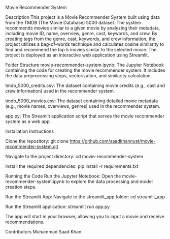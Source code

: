 Movie Recommender System

Description
This project is a Movie Recommender System built using data from the TMDB (The Movie Database) 5000 dataset. The system recommends movies similar to a given movie by analyzing their metadata, including movie ID, name, overview, genre, cast, keywords, and crew. By creating tags from the genre, cast, keywords, and crew information, the project utilizes a bag-of-words technique and calculates cosine similarity to find and recommend the top 5 movies similar to the selected movie. The project is deployed as an interactive web application using Streamlit.

Folder Structure
movie-recommender-system.ipynb: The Jupyter Notebook containing the code for creating the movie recommender system. It includes the data preprocessing steps, vectorization, and similarity calculation.

tmdb_5000_credits.csv: The dataset containing movie credits (e.g., cast and crew information) used in the recommender system.

tmdb_5000_movies.csv: The dataset containing detailed movie metadata (e.g., movie names, overviews, genres) used in the recommender system.

app.py: The Streamlit application script that serves the movie recommender system as a web app.

Installation Instructions

Clone the repository:
git clone https://github.com/saadkhannust/movie-recommender-system.git

Navigate to the project directory:
cd movie-recommender-system

Install the required dependencies:
pip install -r requirements.txt

Running the Code
Run the Jupyter Notebook:
Open the movie-recommender-system.ipynb to explore the data processing and model creation steps.

Run the Streamlit App:
Navigate to the streamlit_app folder:
cd streamlit_app

Run the Streamlit application:
streamlit run app.py

The app will start in your browser, allowing you to input a movie and receive recommendations.

Contributors
Muhammad Saad Khan



